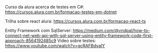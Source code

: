 

Curso da alura acerca de testes em C#: https://cursos.alura.com.br/formacao-testes-em-dotnet

Trilha sobre react alura: https://cursos.alura.com.br/formacao-react-ts

Entity Framework com SqlServer: https://medium.com/@vndpal/how-to-connect-net-web-api-with-sql-server-using-entity-framework-code-first-approach-8564192485c9
Video sobre testes: https://www.youtube.com/watch?v=gcRAFBdvaIY